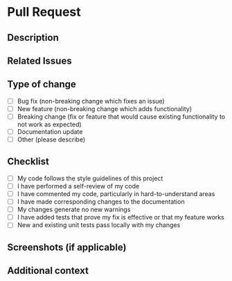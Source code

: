 # Pull Request

## Description
<!-- Provide a brief description of the changes made in this PR -->

## Related Issues
<!-- Link any related issues here using the format: Fixes #issue_number -->

## Type of change
<!-- Please check the option that is most relevant -->
- [ ] Bug fix (non-breaking change which fixes an issue)
- [ ] New feature (non-breaking change which adds functionality)
- [ ] Breaking change (fix or feature that would cause existing functionality to not work as expected)
- [ ] Documentation update
- [ ] Other (please describe)

## Checklist
<!-- Please check all that apply -->
- [ ] My code follows the style guidelines of this project
- [ ] I have performed a self-review of my code
- [ ] I have commented my code, particularly in hard-to-understand areas
- [ ] I have made corresponding changes to the documentation
- [ ] My changes generate no new warnings
- [ ] I have added tests that prove my fix is effective or that my feature works
- [ ] New and existing unit tests pass locally with my changes

## Screenshots (if applicable)
<!-- Add screenshots to help explain your changes if useful -->

## Additional context
<!-- Add any other context about the PR here -->